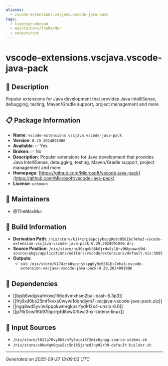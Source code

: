 ```yaml
---
aliases:
  - vscode-extensions.vscjava.vscode-java-pack
tags:
  - license/unknown
  - maintainers/TheMaxMur
  - outputs/out
---
```


# vscode-extensions.vscjava.vscode-java-pack

## 📝 Description

Popular extensions for Java development that provides Java IntelliSense, debugging, testing, Maven/Gradle support, project management and more

## 📋 Package Information

- **Name**: `vscode-extensions.vscjava.vscode-java-pack`
- **Version**: `0.29.2024091906`
- **Available**: ✅ Yes
- **Broken**: ✅ No
- **Description**: Popular extensions for Java development that provides Java IntelliSense, debugging, testing, Maven/Gradle support, project management and more
- **Homepage**: [https://github.com/Microsoft/vscode-java-pack](https://github.com/Microsoft/vscode-java-pack)
- **License**: `unknown`
## 👥 Maintainers

- @TheMaxMur


## 🔧 Build Information

- **Derivation Path**: `/nix/store/k174zrp8spcjykspg0y9c0581bc7mha3-vscode-extension-vscjava-vscode-java-pack-0.29.2024091906.drv`
- **Source Position**: `/nix/store/ns30sqxb36k8jrds8z18rv96bpnwc60d-source/pkgs/applications/editors/vscode/extensions/default.nix:5095`
- **Outputs**:
  - `out`:  `/nix/store/k174zrp8spcjykspg0y9c0581bc7mha3-vscode-extension-vscjava-vscode-java-pack-0.29.2024091906`

## 🔗 Dependencies

- [[bjsb6wdjykafnkixq156qdvmxhsm2bai-bash-5.3p3]]
- [[fnj6xd0bs25mf1kvxs0wywi1dqhdjym7-vscjava-vscode-java-pack.zip]]
- [[ngq8wd5yvlw4pppkwmrgkpsrfydh12x4-unzip-6.0]]
- [[p76r0cwlf6k97ibprrpfd8xw0r8wc3nx-stdenv-linux]]

## 📁 Input Sources

- `/nix/store/l622p70vy8k5sh7y5wizi5f2mic6ynpg-source-stdenv.sh`
- `/nix/store/shkw4qm9qcw5sc5n1k5jznc83ny02r39-default-builder.sh`

---
*Generated on 2025-09-27 13:09:02 UTC*

